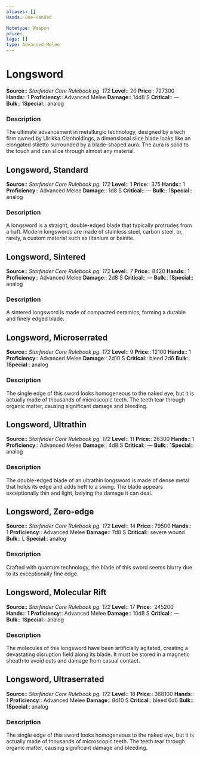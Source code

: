 ```yaml
---
aliases: []
Hands: One-Handed

Notetype: Weapon
price: 
tags: []
type: Advanced-Melee
---
```


# Longsword

**Source**:: _Starfinder Core Rulebook pg. 172_
**Level**:: 20
**Price**:: 727300
**Hands**:: 1
**Proficiency**:: Advanced Melee
**Damage**:: 14d8 S
**Critical**:: —
**Bulk**:: 1**Special**:: analog

### Description

The ultimate advancement in metallurgic technology, designed by a tech firm owned by Ulrikka Clanholdings, a dimensional slice blade looks like an elongated stiletto surrounded by a blade-shaped aura. The aura is solid to the touch and can slice through almost any material.

## Longsword, Standard

**Source**:: _Starfinder Core Rulebook pg. 172_
**Level**:: 1
**Price**:: 375
**Hands**:: 1
**Proficiency**:: Advanced Melee
**Damage**:: 1d8 S
**Critical**:: —
**Bulk**:: 1**Special**:: analog

### Description

A longsword is a straight, double-edged blade that typically protrudes from a haft. Modern longswords are made of stainless steel, carbon steel, or, rarely, a custom material such as titanium or bainite.

## Longsword, Sintered

**Source**:: _Starfinder Core Rulebook pg. 172_
**Level**:: 7
**Price**:: 8420
**Hands**:: 1
**Proficiency**:: Advanced Melee
**Damage**:: 2d8 S
**Critical**:: —
**Bulk**:: 1**Special**:: analog

### Description

A sintered longsword is made of compacted ceramics, forming a durable and finely edged blade.

## Longsword, Microserrated

**Source**:: _Starfinder Core Rulebook pg. 172_
**Level**:: 9
**Price**:: 12100
**Hands**:: 1
**Proficiency**:: Advanced Melee
**Damage**:: 2d10 S
**Critical**:: bleed 2d6
**Bulk**:: 1**Special**:: analog

### Description

The single edge of this sword looks homogeneous to the naked eye, but it is actually made of thousands of microscopic teeth. The teeth tear through organic matter, causing significant damage and bleeding.

## Longsword, Ultrathin

**Source**:: _Starfinder Core Rulebook pg. 172_
**Level**:: 11
**Price**:: 26300
**Hands**:: 1
**Proficiency**:: Advanced Melee
**Damage**:: 4d8 S
**Critical**:: —
**Bulk**:: 1**Special**:: analog

### Description

The double-edged blade of an ultrathin longsword is made of dense metal that holds its edge and adds heft to a swing. The blade appears exceptionally thin and light, belying the damage it can deal.

## Longsword, Zero-edge

**Source**:: _Starfinder Core Rulebook pg. 172_
**Level**:: 14
**Price**:: 79500
**Hands**:: 1
**Proficiency**:: Advanced Melee
**Damage**:: 7d8 S
**Critical**:: severe wound
**Bulk**:: L
**Special**:: analog

### Description

Crafted with quantum technology, the blade of this sword seems blurry due to its exceptionally fine edge.

## Longsword, Molecular Rift

**Source**:: _Starfinder Core Rulebook pg. 172_
**Level**:: 17
**Price**:: 245200
**Hands**:: 1
**Proficiency**:: Advanced Melee
**Damage**:: 10d8 S
**Critical**:: —
**Bulk**:: 1**Special**:: analog

### Description

The molecules of this longsword have been artificially agitated, creating a devastating disruption field along its blade. It must be stored in a magnetic sheath to avoid cuts and damage from casual contact.

## Longsword, Ultraserrated

**Source**:: _Starfinder Core Rulebook pg. 172_
**Level**:: 18
**Price**:: 368100
**Hands**:: 1
**Proficiency**:: Advanced Melee
**Damage**:: 8d10 S
**Critical**:: bleed 6d6
**Bulk**:: 1**Special**:: analog

### Description

The single edge of this sword looks homogeneous to the naked eye, but it is actually made of thousands of microscopic teeth. The teeth tear through organic matter, causing significant damage and bleeding.
